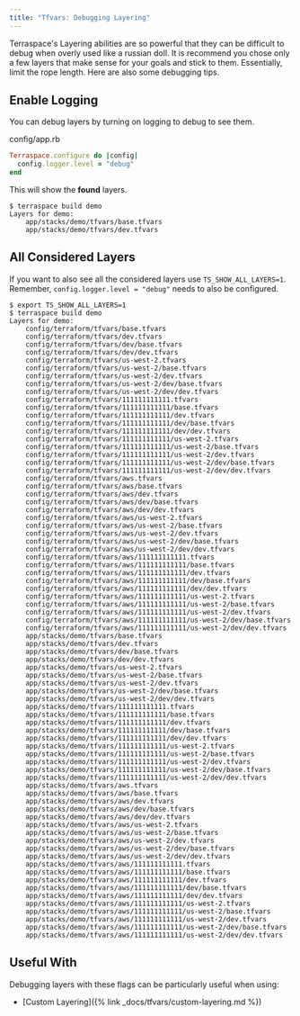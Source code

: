 ```yaml
---
title: "Tfvars: Debugging Layering"
---
```


Terraspace's Layering abilities are so powerful that they can be difficult to debug when overly used like a russian doll.  It is recommend you chose only a few layers that make sense for your goals and stick to them. Essentially, limit the rope length. Here are also some debugging tips.

## Enable Logging

You can debug layers by turning on logging to debug to see them.

config/app.rb

```ruby
Terraspace.configure do |config|
  config.logger.level = "debug"
end
```

This will show the **found** layers.

    $ terraspace build demo
    Layers for demo:
        app/stacks/demo/tfvars/base.tfvars
        app/stacks/demo/tfvars/dev.tfvars

## All Considered Layers

If you want to also see all the considered layers use `TS_SHOW_ALL_LAYERS=1`. Remember, `config.logger.level = "debug"` needs to also be configured.

    $ export TS_SHOW_ALL_LAYERS=1
    $ terraspace build demo
    Layers for demo:
        config/terraform/tfvars/base.tfvars
        config/terraform/tfvars/dev.tfvars
        config/terraform/tfvars/dev/base.tfvars
        config/terraform/tfvars/dev/dev.tfvars
        config/terraform/tfvars/us-west-2.tfvars
        config/terraform/tfvars/us-west-2/base.tfvars
        config/terraform/tfvars/us-west-2/dev.tfvars
        config/terraform/tfvars/us-west-2/dev/base.tfvars
        config/terraform/tfvars/us-west-2/dev/dev.tfvars
        config/terraform/tfvars/111111111111.tfvars
        config/terraform/tfvars/111111111111/base.tfvars
        config/terraform/tfvars/111111111111/dev.tfvars
        config/terraform/tfvars/111111111111/dev/base.tfvars
        config/terraform/tfvars/111111111111/dev/dev.tfvars
        config/terraform/tfvars/111111111111/us-west-2.tfvars
        config/terraform/tfvars/111111111111/us-west-2/base.tfvars
        config/terraform/tfvars/111111111111/us-west-2/dev.tfvars
        config/terraform/tfvars/111111111111/us-west-2/dev/base.tfvars
        config/terraform/tfvars/111111111111/us-west-2/dev/dev.tfvars
        config/terraform/tfvars/aws.tfvars
        config/terraform/tfvars/aws/base.tfvars
        config/terraform/tfvars/aws/dev.tfvars
        config/terraform/tfvars/aws/dev/base.tfvars
        config/terraform/tfvars/aws/dev/dev.tfvars
        config/terraform/tfvars/aws/us-west-2.tfvars
        config/terraform/tfvars/aws/us-west-2/base.tfvars
        config/terraform/tfvars/aws/us-west-2/dev.tfvars
        config/terraform/tfvars/aws/us-west-2/dev/base.tfvars
        config/terraform/tfvars/aws/us-west-2/dev/dev.tfvars
        config/terraform/tfvars/aws/111111111111.tfvars
        config/terraform/tfvars/aws/111111111111/base.tfvars
        config/terraform/tfvars/aws/111111111111/dev.tfvars
        config/terraform/tfvars/aws/111111111111/dev/base.tfvars
        config/terraform/tfvars/aws/111111111111/dev/dev.tfvars
        config/terraform/tfvars/aws/111111111111/us-west-2.tfvars
        config/terraform/tfvars/aws/111111111111/us-west-2/base.tfvars
        config/terraform/tfvars/aws/111111111111/us-west-2/dev.tfvars
        config/terraform/tfvars/aws/111111111111/us-west-2/dev/base.tfvars
        config/terraform/tfvars/aws/111111111111/us-west-2/dev/dev.tfvars
        app/stacks/demo/tfvars/base.tfvars
        app/stacks/demo/tfvars/dev.tfvars
        app/stacks/demo/tfvars/dev/base.tfvars
        app/stacks/demo/tfvars/dev/dev.tfvars
        app/stacks/demo/tfvars/us-west-2.tfvars
        app/stacks/demo/tfvars/us-west-2/base.tfvars
        app/stacks/demo/tfvars/us-west-2/dev.tfvars
        app/stacks/demo/tfvars/us-west-2/dev/base.tfvars
        app/stacks/demo/tfvars/us-west-2/dev/dev.tfvars
        app/stacks/demo/tfvars/111111111111.tfvars
        app/stacks/demo/tfvars/111111111111/base.tfvars
        app/stacks/demo/tfvars/111111111111/dev.tfvars
        app/stacks/demo/tfvars/111111111111/dev/base.tfvars
        app/stacks/demo/tfvars/111111111111/dev/dev.tfvars
        app/stacks/demo/tfvars/111111111111/us-west-2.tfvars
        app/stacks/demo/tfvars/111111111111/us-west-2/base.tfvars
        app/stacks/demo/tfvars/111111111111/us-west-2/dev.tfvars
        app/stacks/demo/tfvars/111111111111/us-west-2/dev/base.tfvars
        app/stacks/demo/tfvars/111111111111/us-west-2/dev/dev.tfvars
        app/stacks/demo/tfvars/aws.tfvars
        app/stacks/demo/tfvars/aws/base.tfvars
        app/stacks/demo/tfvars/aws/dev.tfvars
        app/stacks/demo/tfvars/aws/dev/base.tfvars
        app/stacks/demo/tfvars/aws/dev/dev.tfvars
        app/stacks/demo/tfvars/aws/us-west-2.tfvars
        app/stacks/demo/tfvars/aws/us-west-2/base.tfvars
        app/stacks/demo/tfvars/aws/us-west-2/dev.tfvars
        app/stacks/demo/tfvars/aws/us-west-2/dev/base.tfvars
        app/stacks/demo/tfvars/aws/us-west-2/dev/dev.tfvars
        app/stacks/demo/tfvars/aws/111111111111.tfvars
        app/stacks/demo/tfvars/aws/111111111111/base.tfvars
        app/stacks/demo/tfvars/aws/111111111111/dev.tfvars
        app/stacks/demo/tfvars/aws/111111111111/dev/base.tfvars
        app/stacks/demo/tfvars/aws/111111111111/dev/dev.tfvars
        app/stacks/demo/tfvars/aws/111111111111/us-west-2.tfvars
        app/stacks/demo/tfvars/aws/111111111111/us-west-2/base.tfvars
        app/stacks/demo/tfvars/aws/111111111111/us-west-2/dev.tfvars
        app/stacks/demo/tfvars/aws/111111111111/us-west-2/dev/base.tfvars
        app/stacks/demo/tfvars/aws/111111111111/us-west-2/dev/dev.tfvars

## Useful With

Debugging layers with these flags can be particularly useful when using:

* [Custom Layering]({% link _docs/tfvars/custom-layering.md %})
